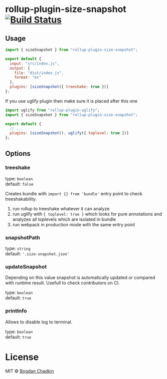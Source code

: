 # rollup-plugin-size-snapshot [![Build Status][travis-img]][travis]

[travis-img]: https://travis-ci.org/TrySound/rollup-plugin-size-snapshot.svg
[travis]: https://travis-ci.org/TrySound/rollup-plugin-size-snapshot

## Usage

```js
import { sizeSnapshot } from "rollup-plugin-size-snapshot";

export default {
  input: "src/index.js",
  output: {
    file: "dist/index.js",
    format: "es"
  },
  plugins: [sizeSnapshot({ treeshake: true })]
};
```

If you use uglify plugin then make sure it is placed after this one

```js
import uglify from "rollup-plugin-uglify";
import { sizeSnapshot } from "rollup-plugin-size-snapshot";

export default {
  // ...
  plugins: [sizeSnapshot(), uglify({ toplevel: true })]
};
```

## Options

### treeshake

type: `boolean`  
default: `false`

Creates bundle with `import {} from 'bundle'` entry point to check treeshakability.

1.  run rollup to treeshake whatever it can analyze
1.  run uglify with `{ toplevel: true }` which looks for pure annotations and analyzes all toplevels which are isolated in bundle
1.  run webpack in production mode with the same entry point

### snapshotPath

type: `string`  
default: `'.size-snapshot.json'`

### updateSnapshot

Depending on this value snapshot is automatically updated or compared with runtime result. Usefull to check contributors on CI.

type: `boolean`  
default: `true`

### printInfo

Allows to disable log to terminal.

type: `boolean`  
default: `true`

# License

MIT &copy; [Bogdan Chadkin](mailto:trysound@yandex.ru)
